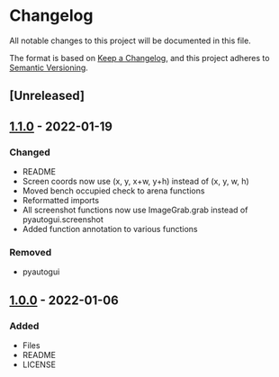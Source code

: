 # Changelog
All notable changes to this project will be documented in this file.

The format is based on [Keep a Changelog](https://keepachangelog.com/en/1.0.0/),
and this project adheres to [Semantic Versioning](https://semver.org/spec/v2.0.0.html).

## [Unreleased]

## [1.1.0] - 2022-01-19
### Changed
- README
- Screen coords now use (x, y, x+w, y+h) instead of (x, y, w, h)
- Moved bench occupied check to arena functions
- Reformatted imports 
- All screenshot functions now use ImageGrab.grab instead of pyautogui.screenshot
- Added function annotation to various functions

### Removed
- pyautogui

## [1.0.0] - 2022-01-06
### Added
- Files
- README
- LICENSE

[1.1.0]: https://github.com/jfd02/TFT-OCR-BOT/tree/af6258fb3aaa5e3807fce2375338c4af328472d1
[1.0.0]: https://github.com/jfd02/TFT-OCR-BOT/tree/6b7ce114ef35c45d4fc8328bed5520ed04a39592

